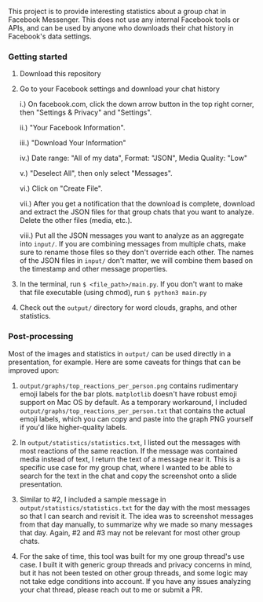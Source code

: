 This project is to provide interesting statistics about a group chat in Facebook Messenger. This does not use any internal Facebook tools or APIs, and can be used by anyone who downloads their chat history in Facebook's data settings.

### Getting started

1. Download this repository
2. Go to your Facebook settings and download your chat history

    i.) On facebook.com, click the down arrow button in the top right corner, then "Settings & Privacy" and "Settings".

    ii.) "Your Facebook Information".

    iii.) "Download Your Information"

    iv.) Date range: "All of my data", Format: "JSON", Media Quality: "Low"

    v.) "Deselect All", then only select "Messages".

    vi.) Click on "Create File".

    vii.) After you get a notification that the download is complete, download and extract the JSON files for that group chats that you want to analyze. Delete the other files (media, etc.).

    viii.) Put all the JSON messages you want to analyze as an aggregate into `input/`. If you are combining messages from multiple chats, make sure to rename those files so they don't override each other. The names of the JSON files in `input/` don't matter, we will combine them based on the timestamp and other message properties.

3. In the terminal, run `$ <file_path>/main.py`. If you don't want to make that file executable (using chmod), run `$ python3 main.py`
4. Check out the `output/` directory for word clouds, graphs, and other statistics.


### Post-processing

Most of the images and statistics in `output/` can be used directly in a presentation, for example. Here are some caveats for things that can be improved upon:

1. `output/graphs/top_reactions_per_person.png` contains rudimentary emoji labels for the bar plots. `matplotlib` doesn't have robust emoji support on Mac OS by default. As a temporary workaround, I included `output/graphs/top_reactions_per_person.txt` that contains the actual emoji labels, which you can copy and paste into the graph PNG yourself if you'd like higher-quality labels.

2. In `output/statistics/statistics.txt`, I listed out the messages with most reactions of the same reaction. If the message was contained media instead of text, I return the text of a message near it. This is a specific use case for my group chat, where I wanted to be able to search for the text in the chat and copy the screenshot onto a slide presentation.

3. Similar to #2, I included a sample message in `output/statistics/statistics.txt` for the day with the most messages so that I can search and revisit it. The idea was to screenshot messages from that day manually, to summarize why we made so many messages that day. Again, #2 and #3 may not be relevant for most other group chats.

4. For the sake of time, this tool was built for my one group thread's use case. I built it with generic group threads and privacy concerns in mind, but it has not been tested on other group threads, and some logic may not take edge conditions into account. If you have any issues analyzing your chat thread, please reach out to me or submit a PR.
